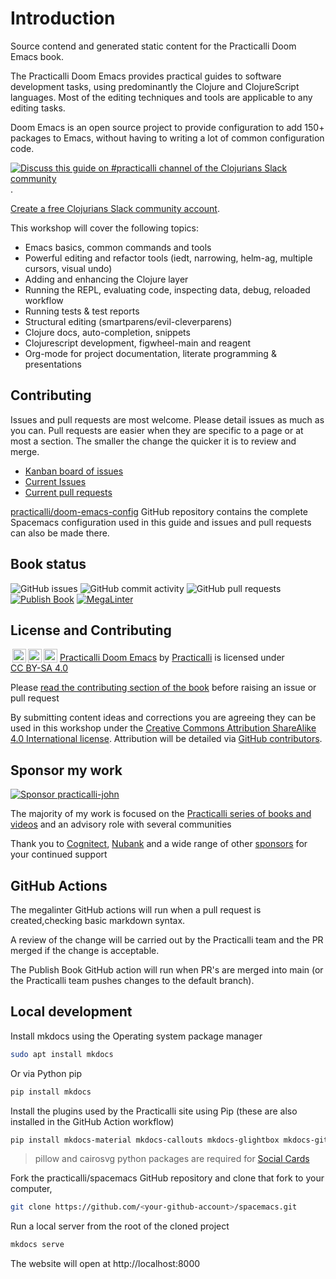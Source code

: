 # Introduction

Source contend and generated static content for the Practicalli Doom Emacs book.

The Practicalli Doom Emacs provides practical guides to software development tasks, using predominantly the Clojure and ClojureScript languages.  Most of the editing techniques and tools are applicable to any editing tasks.

Doom Emacs is an open source project to provide configuration to add 150+ packages to Emacs, without having to writing a lot of common configuration code.

[![Discuss this guide on #practicalli channel of the Clojurians Slack community](images/practicalli-slack-channel.png)](https://clojurians.slack.com/messages/practicalli).

[Create a free Clojurians Slack community account](http://clojurians.net/).

This workshop will cover the following topics:
* Emacs basics, common commands and tools
* Powerful editing and refactor tools (iedt, narrowing, helm-ag, multiple cursors, visual undo)
* Adding and enhancing the Clojure layer
* Running the REPL, evaluating code, inspecting data, debug, reloaded workflow
* Running tests & test reports
* Structural editing (smartparens/evil-cleverparens)
* Clojure docs, auto-completion, snippets
* Clojurescript development, figwheel-main and reagent
* Org-mode for project documentation, literate programming & presentations


## Contributing

Issues and pull requests are most welcome.  Please detail issues as much as you can.  Pull requests are easier when they are specific to a page or at most a section.  The smaller the change the quicker it is to review and merge.

* [Kanban board of issues](https://github.com/practicalli/doom-emacs/projects/1)
* [Current Issues](https://github.com/practicalli/doom-emacs/issues)
* [Current pull requests](https://github.com/practicalli/doom-emacs/pulls)

[practicalli/doom-emacs-config](https://github.com/practicalli/doom-emacs-config/) GitHub repository contains the complete Spacemacs configuration used in this guide and issues and pull requests can also be made there.


## Book status

![GitHub issues](https://img.shields.io/github/issues/practicalli/doom-emacs?label=content%20ideas&logo=github)
![GitHub commit activity](https://img.shields.io/github/commit-activity/y/practicalli/doom-emacs?label=commits&logo=github)
![GitHub pull requests](https://img.shields.io/github/issues-pr-raw/practicalli/doom-emacs?label=pull%20requests&logo=github)
[![Publish Book](https://github.com/practicalli/spacemacs/actions/workflows/publish-book.yaml/badge.svg)](https://github.com/practicalli/doom-emacs/actions/workflows/publish-book.yaml)
[![MegaLinter](https://github.com/practicalli/spacemacs/actions/workflows/megalinter.yml/badge.svg)](https://github.com/practicalli/doom-emacs/actions/workflows/megalinter.yml)


## License and Contributing

<p xmlns:cc="http://creativecommons.org/ns#" xmlns:dct="http://purl.org/dc/terms/">
<a href="http://creativecommons.org/licenses/by-sa/4.0/?ref=chooser-v1" target="_blank" rel="license noopener noreferrer" style="display:inline-block;">
<img style="height:22px!important;margin-left:3px;vertical-align:text-bottom;" src="https://mirrors.creativecommons.org/presskit/icons/sa.svg?ref=chooser-v1"><img style="height:22px!important;margin-left:3px;vertical-align:text-bottom;" src="https://mirrors.creativecommons.org/presskit/icons/cc.svg?ref=chooser-v1"><img style="height:22px!important;margin-left:3px;vertical-align:text-bottom;" src="https://mirrors.creativecommons.org/presskit/icons/by.svg?ref=chooser-v1"></a>
 <a property="dct:title" rel="cc:attributionURL" href="https://github.com/practicalli/doom-emacs">Practicalli Doom Emacs</a> by <a rel="cc:attributionURL dct:creator" property="cc:attributionName" href="https://practical.li">Practicalli</a> is licensed under <a href="http://creativecommons.org/licenses/by-sa/4.0/?ref=chooser-v1" target="_blank" rel="license noopener noreferrer" style="display:inline-block;">CC BY-SA 4.0 </a></p>

Please [read the contributing section of the book](contributing.html) before raising an issue or pull request

By submitting content ideas and corrections you are agreeing they can be used in this workshop under the [Creative Commons Attribution ShareAlike 4.0 International license](https://creativecommons.org/licenses/by-sa/4.0/).  Attribution will be detailed via [GitHub contributors](https://github.com/practicalli/neovim/graphs/contributors).


## Sponsor my work

[![Sponsor practicalli-john](https://raw.githubusercontent.com/practicalli/graphic-design/live/buttons/practicalli-github-sponsors-button.png)](https://github.com/sponsors/practicalli-john/)

The majority of my work is focused on the [Practicalli series of books and videos](https://practical.li/) and an advisory role with several communities

Thank you to [Cognitect](https://www.cognitect.com/), [Nubank](https://nubank.com.br/) and a wide range of other [sponsors](https://github.com/sponsors/practicalli-john#sponsors) for your continued support


## GitHub Actions

The megalinter GitHub actions will run when a pull request is created,checking basic markdown syntax.

A review of the change will be carried out by the Practicalli team and the PR merged if the change is acceptable.

The Publish Book GitHub action will run when PR's are merged into main (or the Practicalli team pushes changes to the default branch).


## Local development

Install mkdocs using the Operating system package manager

```bash
sudo apt install mkdocs
```

Or via Python pip

```bash
pip install mkdocs
```

Install the plugins used by the Practicalli site using Pip (these are also installed in the GitHub Action workflow)

```bash
pip install mkdocs-material mkdocs-callouts mkdocs-glightbox mkdocs-git-revision-date-localized-plugin pillow cairosvg
```

> pillow and cairosvg python packages are required for [Social Cards](https://squidfunk.github.io/mkdocs-material/setup/setting-up-social-cards/)

Fork the practicalli/spacemacs GitHub repository and clone that fork to your computer,

```bash
git clone https://github.com/<your-github-account>/spacemacs.git

```

Run a local server from the root of the cloned project

```bash
mkdocs serve
```

The website will open at http://localhost:8000

